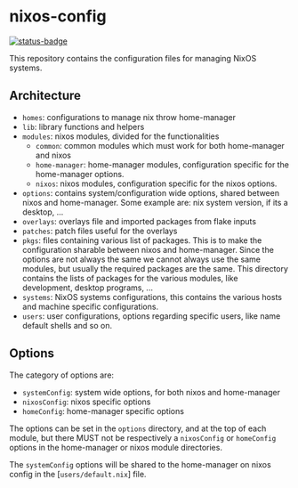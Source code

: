 # nixos-config

[![status-badge](https://ci.k.joshuachp.dev/api/badges/1/status.svg)](https://ci.k.joshuachp.dev/repos/1)

This repository contains the configuration files for managing NixOS systems.

## Architecture

- `homes`: configurations to manage nix throw home-manager
- `lib`: library functions and helpers
- `modules`: nixos modules, divided for the functionalities
  - `common`: common modules which must work for both home-manager and nixos
  - `home-manager`: home-manager modules, configuration specific for the home-manager options.
  - `nixos`: nixos modules, configuration specific for the nixos options.
- `options`: contains system/configuration wide options, shared between nixos and home-manager. Some
  example are: nix system version, if its a desktop, ...
- `overlays`: overlays file and imported packages from flake inputs
- `patches`: patch files useful for the overlays
- `pkgs`: files containing various list of packages. This is to make the configuration sharable
  between nixos and home-manager. Since the options are not always the same we cannot always use the
  same modules, but usually the required packages are the same. This directory contains the lists of
  packages for the various modules, like development, desktop programs, ...
- `systems`: NixOS systems configurations, this contains the various hosts and machine specific
  configurations.
- `users`: user configurations, options regarding specific users, like name default shells and so
  on.

## Options

The category of options are:

- `systemConfig`: system wide options, for both nixos and home-manager
- `nixosConfig`: nixos specific options
- `homeConfig`: home-manager specific options

The options can be set in the `options` directory, and at the top of each module, but there MUST not
be respectively a `nixosConfig` or `homeConfig` options in the home-manager or nixos module
directories.

The `systemConfig` options will be shared to the home-manager on nixos config in the
[`users/default.nix`] file.
